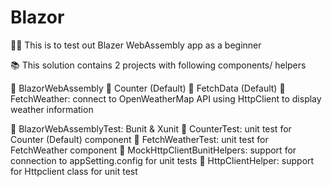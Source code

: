 # Blazor
🔰🧪 This is to test out Blazer WebAssembly app as a beginner

📚 This solution contains 2 projects with following components/ helpers

📘 BlazorWebAssembly
📎 Counter (Default)
📎 FetchData (Default)
📎 FetchWeather: connect to OpenWeatherMap API using HttpClient to display weather information


📗 BlazorWebAssemblyTest: Bunit & Xunit
📎 CounterTest: unit test for Counter (Default) component
📎 FetchWeatherTest: unit test for FetchWeather component
📎 MockHttpClientBunitHelpers: support for connection to appSetting.config for unit tests
📎 HttpClientHelper: support for Httpclient class for unit test
